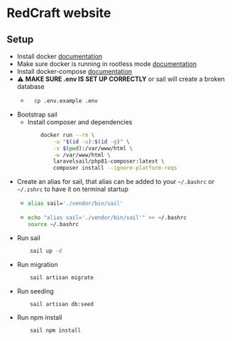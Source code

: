 # RedCraft website

## Setup

- Install docker [documentation](https://docs.docker.com/install/linux/docker-ce/ubuntu/#set-up-the-repository)
- Make sure docker is running in rootless mode [documentation](https://docs.docker.com/install/linux/linux-postinstall/)
- Install docker-compose [documentation](https://docs.docker.com/compose/install/)
- :warning: **MAKE SURE .env IS SET UP CORRECTLY** or sail will create a broken database
    - ```bash
        cp .env.example .env 
        ```
- Bootstrap sail
    - Install composer and dependencies
        ```bash
            docker run --rm \
                -u "$(id -u):$(id -g)" \
                -v $(pwd):/var/www/html \
                -w /var/www/html \
                laravelsail/php81-composer:latest \
                composer install --ignore-platform-reqs
        ```
- Create an alias for sail, that alias can be added to your `~/.bashrc` or `~/.zshrc` to have it on terminal startup
    -   ```bash
        alias sail='./vendor/bin/sail'
        ```
    -   ```bash
        echo "alias sail='./vendor/bin/sail'" >> ~/.bashrc
        source ~/.bashrc
        ```	
- Run sail
    ```bash
        sail up -d
    ```
- Run migration
    ```bash
        sail artisan migrate
    ```
- Run seeding
    ```bash
        sail artisan db:seed
    ```
- Run npm install
    ```bash
        sail npm install
    ```



